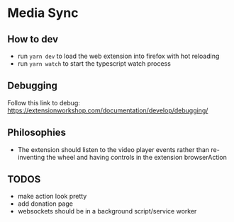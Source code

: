 # Media Sync

## How to dev

- run `yarn dev` to load the web extension into firefox with hot reloading
- run `yarn watch` to start the typescript watch process

## Debugging

Follow this link to debug: https://extensionworkshop.com/documentation/develop/debugging/

## Philosophies

- The extension should listen to the video player events rather than re-inventing the wheel and having controls in the extension browserAction

## TODOS

- make action look pretty
- add donation page
- websockets should be in a background script/service worker
